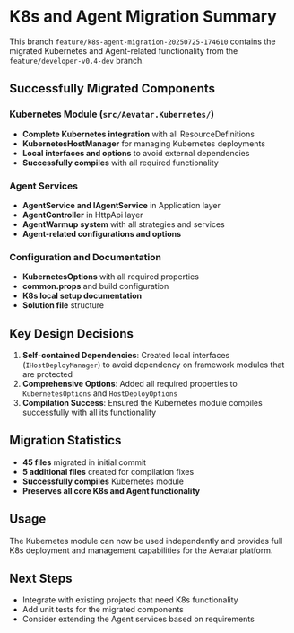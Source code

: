 # K8s and Agent Migration Summary

This branch `feature/k8s-agent-migration-20250725-174610` contains the migrated Kubernetes and Agent-related functionality from the `feature/developer-v0.4-dev` branch.

## Successfully Migrated Components

### Kubernetes Module (`src/Aevatar.Kubernetes/`)
- **Complete Kubernetes integration** with all ResourceDefinitions
- **KubernetesHostManager** for managing Kubernetes deployments
- **Local interfaces and options** to avoid external dependencies
- **Successfully compiles** with all required functionality

### Agent Services
- **AgentService and IAgentService** in Application layer
- **AgentController** in HttpApi layer  
- **AgentWarmup system** with all strategies and services
- **Agent-related configurations and options**

### Configuration and Documentation
- **KubernetesOptions** with all required properties
- **common.props** and build configuration
- **K8s local setup documentation**
- **Solution file** structure

## Key Design Decisions

1. **Self-contained Dependencies**: Created local interfaces (`IHostDeployManager`) to avoid dependency on framework modules that are protected
2. **Comprehensive Options**: Added all required properties to `KubernetesOptions` and `HostDeployOptions`
3. **Compilation Success**: Ensured the Kubernetes module compiles successfully with all its functionality

## Migration Statistics
- **45 files** migrated in initial commit
- **5 additional files** created for compilation fixes
- **Successfully compiles** Kubernetes module
- **Preserves all core K8s and Agent functionality**

## Usage
The Kubernetes module can now be used independently and provides full K8s deployment and management capabilities for the Aevatar platform.

## Next Steps
- Integrate with existing projects that need K8s functionality
- Add unit tests for the migrated components
- Consider extending the Agent services based on requirements 